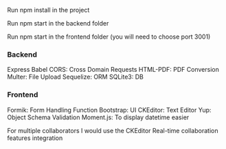 Run npm install in the project

Run npm start in the backend folder

Run npm start in the frontend folder (you will need to choose port 3001)



### Backend

Express
Babel
CORS: Cross Domain Requests
HTML-PDF: PDF Conversion
Multer: File Upload
Sequelize: ORM
SQLite3: DB


### Frontend

Formik: Form Handling Function
Bootstrap: UI
CKEditor: Text Editor
Yup: Object Schema Validation
Moment.js: To display datetime easier


For multiple collaborators I would use the CKEditor Real-time collaboration features integration 